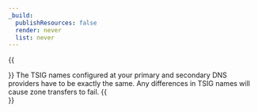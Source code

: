 ```yaml
---
_build:
  publishResources: false
  render: never
  list: never
---
```


{{<Aside type="note">}}
The TSIG names configured at your primary and secondary DNS providers have to be exactly the same. Any differences in TSIG names will cause zone transfers to fail.
{{</Aside>}}